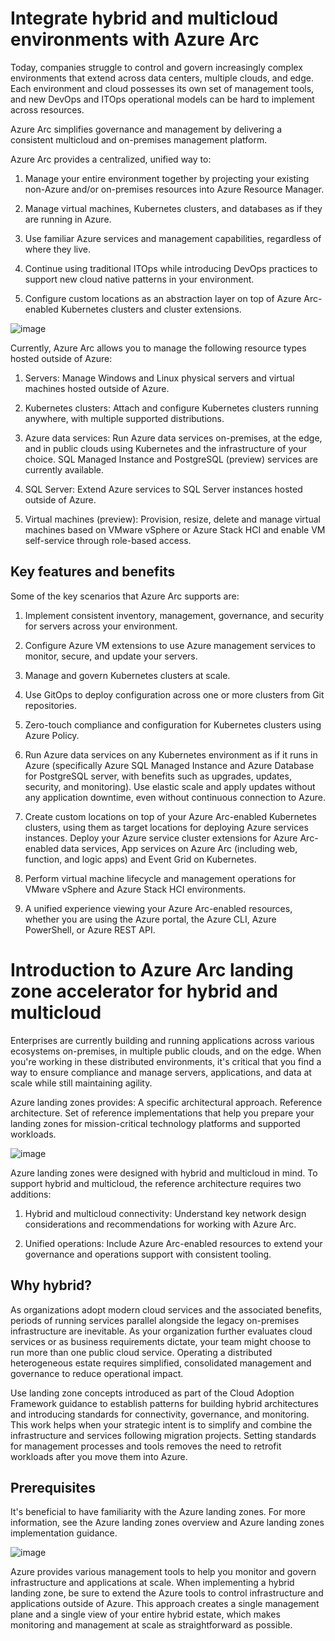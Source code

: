 # Integrate hybrid and multicloud environments with Azure Arc

Today, companies struggle to control and govern increasingly complex environments that extend across data centers, multiple clouds, and edge. Each environment and cloud possesses its own set of management tools, and new DevOps and ITOps operational models can be hard to implement across resources.

Azure Arc simplifies governance and management by delivering a consistent multicloud and on-premises management platform.

Azure Arc provides a centralized, unified way to:

1) Manage your entire environment together by projecting your existing non-Azure and/or on-premises resources into Azure Resource Manager.

2) Manage virtual machines, Kubernetes clusters, and databases as if they are running in Azure.

3) Use familiar Azure services and management capabilities, regardless of where they live.

4) Continue using traditional ITOps while introducing DevOps practices to support new cloud native patterns in your environment.

5) Configure custom locations as an abstraction layer on top of Azure Arc-enabled Kubernetes clusters and cluster extensions.

![image](https://github.com/user-attachments/assets/c351f787-e3aa-4c49-8f63-8522d722345d)

Currently, Azure Arc allows you to manage the following resource types hosted outside of Azure:

1) Servers: Manage Windows and Linux physical servers and virtual machines hosted outside of Azure.

2) Kubernetes clusters: Attach and configure Kubernetes clusters running anywhere, with multiple supported distributions.

3) Azure data services: Run Azure data services on-premises, at the edge, and in public clouds using Kubernetes and the infrastructure of your choice. SQL Managed Instance and PostgreSQL (preview) services are currently available.

4) SQL Server: Extend Azure services to SQL Server instances hosted outside of Azure.

5) Virtual machines (preview): Provision, resize, delete and manage virtual machines based on VMware vSphere or Azure Stack HCI and enable VM self-service through role-based access.

## Key features and benefits

Some of the key scenarios that Azure Arc supports are:

1) Implement consistent inventory, management, governance, and security for servers across your environment.

2) Configure Azure VM extensions to use Azure management services to monitor, secure, and update your servers.

3) Manage and govern Kubernetes clusters at scale.

4) Use GitOps to deploy configuration across one or more clusters from Git repositories.

5) Zero-touch compliance and configuration for Kubernetes clusters using Azure Policy.

6) Run Azure data services on any Kubernetes environment as if it runs in Azure (specifically Azure SQL Managed Instance and Azure Database for PostgreSQL server, with benefits such as upgrades, updates, security, and monitoring). Use elastic scale and apply updates without any application downtime, even without continuous connection to Azure.

7) Create custom locations on top of your Azure Arc-enabled Kubernetes clusters, using them as target locations for deploying Azure services instances. Deploy your Azure service cluster extensions for Azure Arc-enabled data services, App services on Azure Arc (including web, function, and logic apps) and Event Grid on Kubernetes.

8) Perform virtual machine lifecycle and management operations for VMware vSphere and Azure Stack HCI environments.

9) A unified experience viewing your Azure Arc-enabled resources, whether you are using the Azure portal, the Azure CLI, Azure PowerShell, or Azure REST API.

# Introduction to Azure Arc landing zone accelerator for hybrid and multicloud

Enterprises are currently building and running applications across various ecosystems on-premises, in multiple public clouds, and on the edge. When you're working in these distributed environments, it's critical that you find a way to ensure compliance and manage servers, applications, and data at scale while still maintaining agility.

Azure landing zones provides: A specific architectural approach. Reference architecture. Set of reference implementations that help you prepare your landing zones for mission-critical technology platforms and supported workloads.

![image](https://github.com/user-attachments/assets/2dc0afc7-41ce-44c2-b6d4-7fbb9b1a8fca)

Azure landing zones were designed with hybrid and multicloud in mind. To support hybrid and multicloud, the reference architecture requires two additions:

1) Hybrid and multicloud connectivity: Understand key network design considerations and recommendations for working with Azure Arc.

2) Unified operations: Include Azure Arc-enabled resources to extend your governance and operations support with consistent tooling.

## Why hybrid?

As organizations adopt modern cloud services and the associated benefits, periods of running services parallel alongside the legacy on-premises infrastructure are inevitable. As your organization further evaluates cloud services or as business requirements dictate, your team might choose to run more than one public cloud service. Operating a distributed heterogeneous estate requires simplified, consolidated management and governance to reduce operational impact.

Use landing zone concepts introduced as part of the Cloud Adoption Framework guidance to establish patterns for building hybrid architectures and introducing standards for connectivity, governance, and monitoring. This work helps when your strategic intent is to simplify and combine the infrastructure and services following migration projects. Setting standards for management processes and tools removes the need to retrofit workloads after you move them into Azure.

## Prerequisites

It's beneficial to have familiarity with the Azure landing zones. For more information, see the Azure landing zones overview and Azure landing zones implementation guidance.

![image](https://github.com/user-attachments/assets/518ac30e-e9d3-4baa-9a2f-c5d6722c4385)

Azure provides various management tools to help you monitor and govern infrastructure and applications at scale. When implementing a hybrid landing zone, be sure to extend the Azure tools to control infrastructure and applications outside of Azure. This approach creates a single management plane and a single view of your entire hybrid estate, which makes monitoring and management at scale as straightforward as possible.

